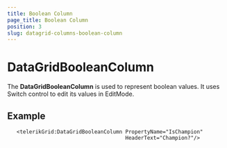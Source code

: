 ```yaml
---
title: Boolean Column
page_title: Boolean Column
position: 3
slug: datagrid-columns-boolean-column
---
```


# DataGridBooleanColumn #

The **DataGridBooleanColumn** is used to represent boolean values. It uses Switch control to edit its values in EditMode.

## Example

	   <telerikGrid:DataGridBooleanColumn PropertyName="IsChampion" 
                                          HeaderText="Champion?"/>

